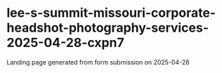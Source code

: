 # lee-s-summit-missouri-corporate-headshot-photography-services-2025-04-28-cxpn7
Landing page generated from form submission on 2025-04-28
